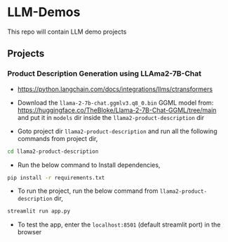 # LLM-Demos
This repo will contain LLM demo projects

## Projects
### Product Description Generation using LLAma2-7B-Chat
- https://python.langchain.com/docs/integrations/llms/ctransformers
- Download the `llama-2-7b-chat.ggmlv3.q8_0.bin` GGML model from: https://huggingface.co/TheBloke/Llama-2-7B-Chat-GGML/tree/main and put it in `models` dir inside the `llama2-product-description` dir

- Goto project dir `llama2-product-description` and run all the following commands from project dir,
```bash 
cd llama2-product-description
```

- Run the below command to Install dependencies,
```bash 
pip install -r requirements.txt 
```

- To run the project, run the below command from `llama2-product-description` dir,
```bash 
streamlit run app.py
```

- To test the app, enter the `localhost:8501` (default streamlit port) in the browser
